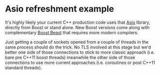 # Asio refreshment example

It's highly likely your current C++ production code uses that [Asio](https://think-async.com/Asio) library, directly from Boost or stand alone. New Boost versions come along with complementary [Boost Beast](http://github.com/boostorg/beasts) that requires more modern compilers.

Just getting a couple of sockets opened from a couple of threads in the same process should do the trick. No TLS involved at this stage but we'd better one side of those connections to stick to more classic approach (i.e. bare pre C++11 boost threads) meanwhile the other side of those connections to use more current approaches (i.e. coroutines or post C++11 standard threads).
